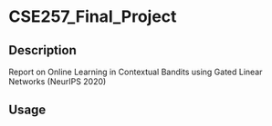 # CSE257_Final_Project

## Description
Report on Online Learning in Contextual Bandits using Gated Linear Networks (NeurIPS 2020)

## Usage
